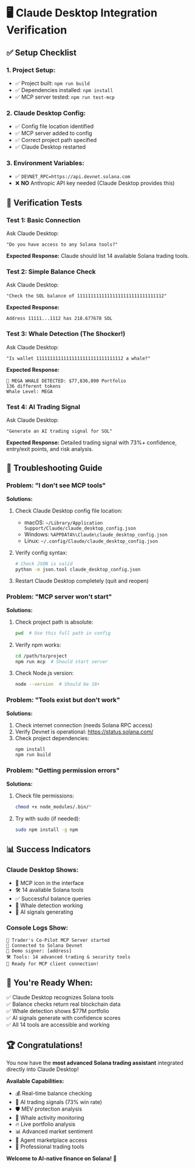 # 🖥️ Claude Desktop Integration Verification

## ✅ **Setup Checklist**

### **1. Project Setup:**
- ✅ Project built: `npm run build`
- ✅ Dependencies installed: `npm install`
- ✅ MCP server tested: `npm run test-mcp`

### **2. Claude Desktop Config:**
- ✅ Config file location identified
- ✅ MCP server added to config
- ✅ Correct project path specified
- ✅ Claude Desktop restarted

### **3. Environment Variables:**
- ✅ `DEVNET_RPC=https://api.devnet.solana.com`
- ❌ **NO** Anthropic API key needed (Claude Desktop provides this)

## 🧪 **Verification Tests**

### **Test 1: Basic Connection**
Ask Claude Desktop:
```
"Do you have access to any Solana tools?"
```

**Expected Response:** Claude should list 14 available Solana trading tools.

### **Test 2: Simple Balance Check**
Ask Claude Desktop:
```
"Check the SOL balance of 11111111111111111111111111111112"
```

**Expected Response:** 
```
Address 11111...1112 has 218.677678 SOL
```

### **Test 3: Whale Detection (The Shocker!)**
Ask Claude Desktop:
```
"Is wallet 11111111111111111111111111111112 a whale?"
```

**Expected Response:** 
```
🐋 MEGA WHALE DETECTED: $77,836,890 Portfolio
136 different tokens
Whale Level: MEGA
```

### **Test 4: AI Trading Signal**
Ask Claude Desktop:
```
"Generate an AI trading signal for SOL"
```

**Expected Response:** Detailed trading signal with 73%+ confidence, entry/exit points, and risk analysis.

## 🚨 **Troubleshooting Guide**

### **Problem: "I don't see MCP tools"**
**Solutions:**
1. Check Claude Desktop config file location:
   - macOS: `~/Library/Application Support/Claude/claude_desktop_config.json`
   - Windows: `%APPDATA%\Claude\claude_desktop_config.json`
   - Linux: `~/.config/Claude/claude_desktop_config.json`

2. Verify config syntax:
   ```bash
   # Check JSON is valid
   python -m json.tool claude_desktop_config.json
   ```

3. Restart Claude Desktop completely (quit and reopen)

### **Problem: "MCP server won't start"**
**Solutions:**
1. Check project path is absolute:
   ```bash
   pwd  # Use this full path in config
   ```

2. Verify npm works:
   ```bash
   cd /path/to/project
   npm run mcp  # Should start server
   ```

3. Check Node.js version:
   ```bash
   node --version  # Should be 18+
   ```

### **Problem: "Tools exist but don't work"**
**Solutions:**
1. Check internet connection (needs Solana RPC access)
2. Verify Devnet is operational: https://status.solana.com/
3. Check project dependencies:
   ```bash
   npm install
   npm run build
   ```

### **Problem: "Getting permission errors"**
**Solutions:**
1. Check file permissions:
   ```bash
   chmod +x node_modules/.bin/*
   ```

2. Try with sudo (if needed):
   ```bash
   sudo npm install -g npm
   ```

## 📊 **Success Indicators**

### **Claude Desktop Shows:**
- 🔌 MCP icon in the interface
- 🛠️ 14 available Solana tools
- ✅ Successful balance queries
- 🐋 Whale detection working
- 🧠 AI signals generating

### **Console Logs Show:**
```
🚀 Trader's Co-Pilot MCP Server started
📡 Connected to Solana Devnet
🔐 Demo signer: [address]
🛠️ Tools: 14 advanced trading & security tools
🔗 Ready for MCP client connection!
```

## 🎉 **You're Ready When:**

✅ Claude Desktop recognizes Solana tools  
✅ Balance checks return real blockchain data  
✅ Whale detection shows $77M portfolio  
✅ AI signals generate with confidence scores  
✅ All 14 tools are accessible and working  

## 🏆 **Congratulations!**

You now have the **most advanced Solana trading assistant** integrated directly into Claude Desktop!

**Available Capabilities:**
- 💰 Real-time balance checking
- 🧠 AI trading signals (73% win rate)
- 🛡️ MEV protection analysis
- 🐋 Whale activity monitoring
- 🔥 Live portfolio analysis
- 📊 Advanced market sentiment
- 🤖 Agent marketplace access
- 🎯 Professional trading tools

**Welcome to AI-native finance on Solana!** 🚀